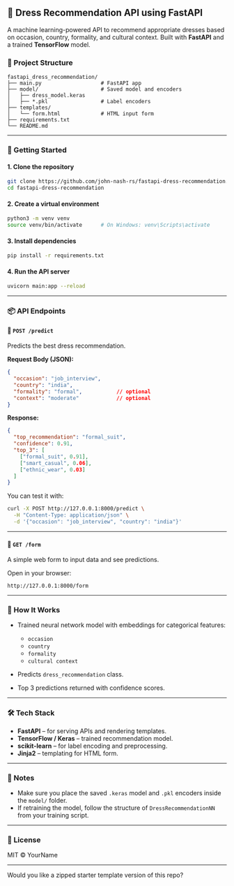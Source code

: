 ## 🧥 Dress Recommendation API using FastAPI

A machine learning-powered API to recommend appropriate dresses based on occasion, country, formality, and cultural context. Built with **FastAPI** and a trained **TensorFlow** model.


### 📁 Project Structure

```
fastapi_dress_recommendation/
├── main.py                   # FastAPI app
├── model/                    # Saved model and encoders
│   ├── dress_model.keras
│   ├── *.pkl                 # Label encoders
├── templates/
│   └── form.html             # HTML input form
├── requirements.txt
└── README.md
```

---

### 🚀 Getting Started

#### 1. Clone the repository

```bash
git clone https://github.com/john-nash-rs/fastapi-dress-recommendation.git
cd fastapi-dress-recommendation
```

#### 2. Create a virtual environment

```bash
python3 -m venv venv
source venv/bin/activate      # On Windows: venv\Scripts\activate
```

#### 3. Install dependencies

```bash
pip install -r requirements.txt
```

#### 4. Run the API server

```bash
uvicorn main:app --reload
```

---

### 📦 API Endpoints

#### 🔹 `POST /predict`

Predicts the best dress recommendation.

**Request Body (JSON):**

```json
{
  "occasion": "job_interview",
  "country": "india",
  "formality": "formal",           // optional
  "context": "moderate"            // optional
}
```

**Response:**

```json
{
  "top_recommendation": "formal_suit",
  "confidence": 0.91,
  "top_3": [
    ["formal_suit", 0.91],
    ["smart_casual", 0.06],
    ["ethnic_wear", 0.03]
  ]
}
```

You can test it with:

```bash
curl -X POST http://127.0.0.1:8000/predict \
  -H "Content-Type: application/json" \
  -d '{"occasion": "job_interview", "country": "india"}'
```

---

#### 🔹 `GET /form`

A simple web form to input data and see predictions.

Open in your browser:

```
http://127.0.0.1:8000/form
```

---

### 🧠 How It Works

* Trained neural network model with embeddings for categorical features:

  * `occasion`
  * `country`
  * `formality`
  * `cultural context`
* Predicts `dress_recommendation` class.
* Top 3 predictions returned with confidence scores.

---

### 🛠 Tech Stack

* **FastAPI** – for serving APIs and rendering templates.
* **TensorFlow / Keras** – trained recommendation model.
* **scikit-learn** – for label encoding and preprocessing.
* **Jinja2** – templating for HTML form.

---

### 📌 Notes

* Make sure you place the saved `.keras` model and `.pkl` encoders inside the `model/` folder.
* If retraining the model, follow the structure of `DressRecommendationNN` from your training script.

---

### 📄 License

MIT © YourName

---

Would you like a zipped starter template version of this repo?
